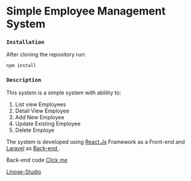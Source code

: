 # Simple Employee Management System 

### `Installation`
After cloning the repository run: 

    npm install

### `Description`

This system is a simple system with ablility to:

 1. List view Employees
 2. Detail View Employee
 3. Add New Employee
 4. Update Existing Employee
 5. Delete Employe

The system is developed using <a href="https://reactjs.org/" target="_blank">React.Js</a> Framework as a Front-end and <a href="https://laravel.com/" target="_blank">Laravel</a> as <a href="https://github.com/NafMKD/emp-mangement-backend" target="_blank"> Back-end </a>.

Back-end code <a href="" tarfet="_blank">Click me</a>

<a href="http://linose-studio.herokuapp.com/" target="_blank">Linose-Studio</a>
